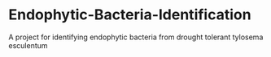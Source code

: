 # Endophytic-Bacteria-Identification
A project for identifying endophytic bacteria from drought tolerant tylosema esculentum
